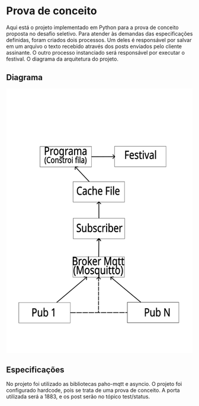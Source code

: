 # Prova de conceito
Aqui está o projeto implementado em Python para a prova de conceito proposta no desafio seletivo. 
Para atender às demandas das especificações definidas, foram criados dois processos.
Um deles é responsável por salvar em um arquivo o texto recebido através dos posts enviados pelo cliente assinante. 
O outro processo instanciado será responsável por executar o festival.
O diagrama da arquitetura do projeto.


## Diagrama
![alt text](./Diagrama.png)

## Especificações
No projeto foi utilizado as bibliotecas paho-mqtt e asyncio.
O projeto foi configurado hardcode, pois se trata de uma prova de conceito.
A porta utilizada será a 1883, e os post serão no tópico test/status.
